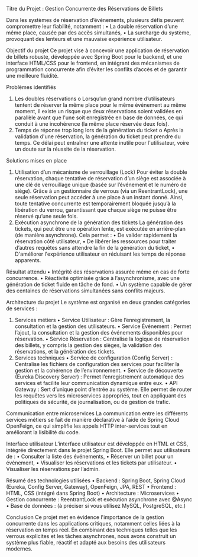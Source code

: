 Titre du Projet : Gestion Concurrente des Réservations de Billets

Dans les systèmes de réservation d’événements, plusieurs défis peuvent compromettre leur fiabilité, notamment :
•	La double réservation d’une même place, causée par des accès simultanés,
•	La surcharge du système, provoquant des lenteurs et une mauvaise expérience utilisateur.

Objectif du projet
Ce projet vise à concevoir une application de réservation de billets robuste, développée avec Spring Boot pour le backend, et une interface HTML/CSS pour le frontend, en intégrant des mécanismes de programmation concurrente afin d’éviter les conflits d’accès et de garantir une meilleure fluidité.

 Problèmes identifiés
1.	Les doubles réservations
o	Lorsqu’un grand nombre d’utilisateurs tentent de réserver la même place pour le même événement au même moment, il existe un risque que deux réservations soient validées en parallèle avant que l'une soit enregistrée en base de données, ce qui conduit à une incohérence (la même place réservée deux fois).
2.	Temps de réponse trop long lors de la génération du ticket
o	Après la validation d'une réservation, la génération du ticket peut prendre du temps. Ce délai peut entraîner une attente inutile pour l'utilisateur, voire un doute sur la réussite de la réservation.

Solutions mises en place
1. Utilisation d’un mécanisme de verrouillage (Lock)
Pour éviter la double réservation, chaque tentative de réservation d’un siège est associée à une clé de verrouillage unique (basée sur l’événement et le numéro de siège).
Grâce à un gestionnaire de verrous (via un ReentrantLock), une seule réservation peut accéder à une place à un instant donné. Ainsi, toute tentative concurrente est temporairement bloquée jusqu’à la libération du verrou, garantissant que chaque siège ne puisse être réservé qu’une seule fois.
2. Exécution asynchrone de la génération des tickets
La génération des tickets, qui peut être une opération lente, est exécutée en arrière-plan (de manière asynchrone). Cela permet :
•	De valider rapidement la réservation côté utilisateur,
•	De libérer les ressources pour traiter d’autres requêtes sans attendre la fin de la génération du ticket,
•	D'améliorer l'expérience utilisateur en réduisant les temps de réponse apparents.

Résultat attendu
•	Intégrité des réservations assurée même en cas de forte concurrence.
•	Réactivité optimisée grâce à l’asynchronisme, avec une génération de ticket fluide en tâche de fond.
•	Un système capable de gérer des centaines de réservations simultanées sans conflits majeurs.

Architecture du projet
Le système est organisé en deux grandes catégories de services :
1. Services métiers
•	Service Utilisateur : Gère l’enregistrement, la consultation et la gestion des utilisateurs.
•	Service Événement : Permet l’ajout, la consultation et la gestion des événements disponibles pour réservation.
•	Service Réservation : Centralise la logique de réservation des billets, y compris la gestion des sièges, la validation des réservations, et la génération des tickets.
2. Services techniques
•	Service de configuration (Config Server) : Centralise les fichiers de configuration des services pour faciliter la gestion et la cohérence de l’environnement.
•	Service de découverte (Eureka Discovery Server) : Permet l’enregistrement automatique des services et facilite leur communication dynamique entre eux.
•	API Gateway : Sert d’unique point d’entrée au système. Elle permet de router les requêtes vers les microservices appropriés, tout en appliquant des politiques de sécurité, de journalisation, ou de gestion de trafic.

Communication entre microservices
La communication entre les différents services métiers se fait de manière déclarative à l’aide de Spring Cloud OpenFeign, ce qui simplifie les appels HTTP inter-services tout en améliorant la lisibilité du code.



Interface utilisateur
L’interface utilisateur est développée en HTML et CSS, intégrée directement dans le projet Spring Boot. Elle permet aux utilisateurs de :
•	Consulter la liste des événements,
•	Réserver un billet pour un événement,
•	Visualiser les réservations et les tickets par utilisateur.
•	Visualiser les réservations par l’admin.

Résumé des technologies utilisées
•	Backend : Spring Boot, Spring Cloud (Eureka, Config Server, Gateway), OpenFeign, JPA, REST
•	Frontend : HTML, CSS (intégré dans Spring Boot)
•	Architecture : Microservices
•	Gestion concurrente : ReentrantLock et exécution asynchrone avec @Async
•	Base de données : (à préciser si vous utilisez MySQL, PostgreSQL, etc.)

Conclusion
Ce projet met en évidence l'importance de la gestion concurrente dans les applications critiques, notamment celles liées à la réservation en temps réel. En combinant des techniques telles que les verrous explicites et les tâches asynchrones, nous avons construit un système plus fiable, réactif et adapté aux besoins des utilisateurs modernes.

